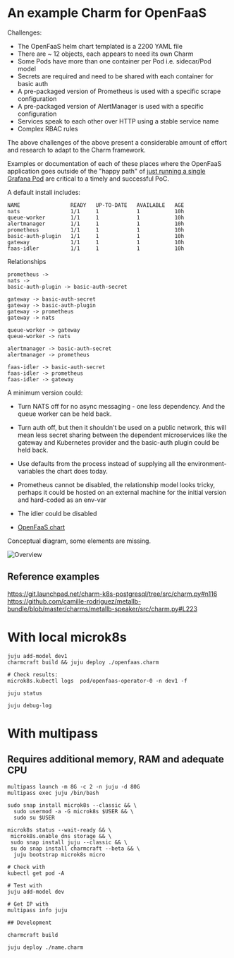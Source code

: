 # An example Charm for OpenFaaS

Challenges:

* The OpenFaaS helm chart templated is a 2200 YAML file
* There are ~ 12 objects, each appears to need its own Charm
* Some Pods have more than one container per Pod i.e. sidecar/Pod model
* Secrets are required and need to be shared with each container for basic auth
* A pre-packaged version of Prometheus is used with a specific scrape configuration
* A pre-packaged version of AlertManager is used with a specific configuration
* Services speak to each other over HTTP using a stable service name
* Complex RBAC rules

The above challenges of the above present a considerable amount of effort and research to adapt to the Charm framework.

Examples or documentation of each of these places where the OpenFaaS application goes outside of the "happy path" of [just running a single Grafana Pod](https://github.com/jlounder/training-operator) are critical to a timely and successful PoC.

A default install includes:

```
NAME                READY   UP-TO-DATE   AVAILABLE   AGE
nats                1/1     1            1           10h
queue-worker        1/1     1            1           10h
alertmanager        1/1     1            1           10h
prometheus          1/1     1            1           10h
basic-auth-plugin   1/1     1            1           10h
gateway             1/1     1            1           10h
faas-idler          1/1     1            1           10h
```

Relationships

```
prometheus ->
nats ->
basic-auth-plugin -> basic-auth-secret

gateway -> basic-auth-secret
gateway -> basic-auth-plugin
gateway -> prometheus
gateway -> nats

queue-worker -> gateway
queue-worker -> nats

alertmanager -> basic-auth-secret
alertmanager -> prometheus

faas-idler -> basic-auth-secret
faas-idler -> prometheus
faas-idler -> gateway
```

A minimum version could:

* Turn NATS off for no async messaging - one less dependency. And the queue worker can be held back.
* Turn auth off, but then it shouldn't be used on a public network, this will mean less secret sharing between the dependent microservices like the gateway and Kubernetes provider and the basic-auth plugin could be held back.
* Use defaults from the process instead of supplying all the environment-variables the chart does today.
* Prometheus cannot be disabled, the relationship model looks tricky, perhaps it could be hosted on an external machine for the initial version and hard-coded as an env-var
* The idler could be disabled

* [OpenFaaS chart](https://github.com/openfaas/faas-netes/tree/master/chart/openfaas)

Conceptual diagram, some elements are missing.

![Overview](https://github.com/openfaas/faas/blob/master/docs/of-workflow.png?raw=true)

## Reference examples

https://git.launchpad.net/charm-k8s-postgresql/tree/src/charm.py#n116
https://github.com/camille-rodriguez/metallb-bundle/blob/master/charms/metallb-speaker/src/charm.py#L223

# With local microk8s

```
juju add-model dev1
charmcraft build && juju deploy ./openfaas.charm

# Check results:
microk8s.kubectl logs  pod/openfaas-operator-0 -n dev1 -f

juju status

juju debug-log
```

# With multipass

## Requires additional memory, RAM and adequate CPU

```
multipass launch -m 8G -c 2 -n juju -d 80G
multipass exec juju /bin/bash

sudo snap install microk8s --classic && \
  sudo usermod -a -G microk8s $USER && \
  sudo su $USER

microk8s status --wait-ready && \
 microk8s.enable dns storage && \
 sudo snap install juju --classic && \
 su do snap install charmcraft --beta && \
  juju bootstrap microk8s micro

# Check with
kubectl get pod -A

# Test with
juju add-model dev

# Get IP with
multipass info juju

## Development

charmcraft build

juju deploy ./name.charm
```